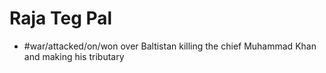 # Raja Teg Pal
* #war/attacked/on/won over Baltistan killing the chief Muhammad Khan and making his tributary